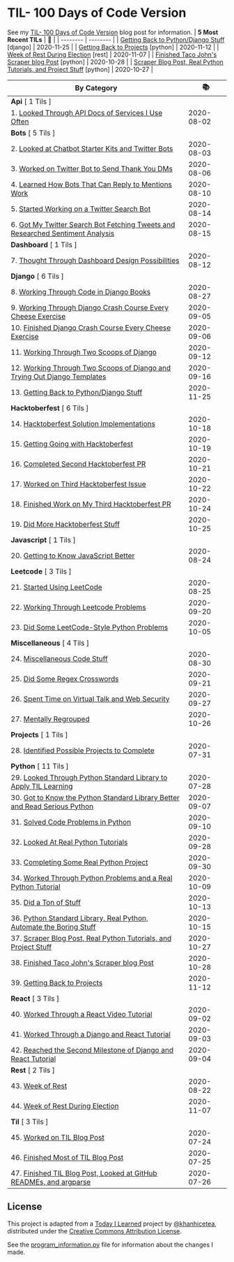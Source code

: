 # TIL- 100 Days of Code Version

See my [TIL- 100 Days of Code Version](https://github.com/KatherineMichel/portfolio/blob/master/regular-blog-posts/til-100-days-of-code-version.md) blog post for information.
| **5 Most Recent TILs** | :tada: |
| -------- | -------- |
| [Getting Back to Python/Django Stuff](django/getting-back-to-python-django-stuff.md) [django] | 2020-11-25 |
| [Getting Back to Projects](python/getting-back-to-projects.md) [python] | 2020-11-12 |
| [Week of Rest During Election](rest/week-of-rest-during-election.md) [rest] | 2020-11-07 |
| [Finished Taco John's Scraper blog Post](python/finished-taco-johns-scraper-blog-post.md) [python] | 2020-10-28 |
| [Scraper Blog Post, Real Python Tutorials, and Project Stuff](python/scraper-blog-post-real-python-tutorials-and-project-stuff.md) [python] | 2020-10-27 |

| **By Category** | :books: |
| -------- | -------- |
| **Api** [ 1 Tils ] | |
| 1. [Looked Through API Docs of Services I Use Often](api/looking-through-api-docs-of-services-i-use-often.md) | 2020-08-02 |
| **Bots** [ 5 Tils ] | |
| 2. [Looked at Chatbot Starter Kits and Twitter Bots](bots/looked-at-chatbot-starter-kits-and-twitter-bots.md) | 2020-08-03 |
| 3. [Worked on Twitter Bot to Send Thank You DMs](bots/worked-on-a-twitter-bot-to-send-thank-you-dms.md) | 2020-08-06 |
| 4. [Learned How Bots That Can Reply to Mentions Work](bots/learned-how-bots-that-can-reply-to-mentions-work.md) | 2020-08-10 |
| 5. [Started Working on a Twitter Search Bot](bots/started-working-on-a-tweet-search-bot.md) | 2020-08-14 |
| 6. [Got My Twitter Search Bot Fetching Tweets and Researched Sentiment Analysis](bots/got-my-twitter-search-bot-fetching-tweets-and-researched-sentiment-analysis.md) | 2020-08-15 |
| **Dashboard** [ 1 Tils ] | |
| 7. [Thought Through Dashboard Design Possibilities](dashboard/thought-through-dashboard-design-possibilities.md) | 2020-08-12 |
| **Django** [ 6 Tils ] | |
| 8. [Working Through Code in Django Books](django/working-through-code-in-django-books.md) | 2020-08-27 |
| 9. [Working Through Django Crash Course Every Cheese Exercise](django/working-through-django-crash-course-every-cheese-exercise.md) | 2020-09-05 |
| 10. [Finished Django Crash Course Every Cheese Exercise](django/finished-django-crash-course-every-cheese-exercise.md) | 2020-09-06 |
| 11. [Working Through Two Scoops of Django](django/working-through-two-scoops-of-django.md) | 2020-09-12 |
| 12. [Working Through Two Scoops of Django and Trying Out Django Templates](django/working-through-two-scoops-of-django-and-trying-out-django-templates.md) | 2020-09-16 |
| 13. [Getting Back to Python/Django Stuff](django/getting-back-to-python-django-stuff.md) | 2020-11-25 |
| **Hacktoberfest** [ 6 Tils ] | |
| 14. [Hacktoberfest Solution Implementations](hacktoberfest/hacktoberfest-solution-implementations.md) | 2020-10-18 |
| 15. [Getting Going with Hacktoberfest](hacktoberfest/getting-going-with-hacktoberfest.md) | 2020-10-19 |
| 16. [Completed Second Hacktoberfest PR](hacktoberfest/completed-second-hacktoberfest-pr.md) | 2020-10-21 |
| 17. [Worked on Third Hacktoberfest Issue](hacktoberfest/worked-on-third-hacktoberfest-issue.md) | 2020-10-22 |
| 18. [Finished Work on My Third Hacktoberfest PR](hacktoberfest/finished-work-on-my-third-hacktoberfest-pr.md) | 2020-10-24 |
| 19. [Did More Hacktoberfest Stuff](hacktoberfest/did-more-hacktoberfest-stuff.md) | 2020-10-25 |
| **Javascript** [ 1 Tils ] | |
| 20. [Getting to Know JavaScript Better](javascript/getting-to-know-javascript-better.md) | 2020-08-24 |
| **Leetcode** [ 3 Tils ] | |
| 21. [Started Using LeetCode](leetcode/started-using-leetcode.md) | 2020-08-25 |
| 22. [Working Through Leetcode Problems](leetcode/working-through-leetcode-problems.md) | 2020-09-20 |
| 23. [Did Some LeetCode-Style Python Problems](leetcode/did-some-leetcode-style-python-problems.md) | 2020-10-05 |
| **Miscellaneous** [ 4 Tils ] | |
| 24. [Miscellaneous Code Stuff](miscellaneous/miscellaneous-code-stuff.md) | 2020-08-30 |
| 25. [Did Some Regex Crosswords](miscellaneous/did-some-regex-crosswords.md) | 2020-09-21 |
| 26. [Spent Time on Virtual Talk and Web Security](miscellaneous/spent-time-on-virtual-talk-and-web-security.md) | 2020-09-27 |
| 27. [Mentally Regrouped](miscellaneous/mentally-regrouped.md) | 2020-10-26 |
| **Projects** [ 1 Tils ] | |
| 28. [Identified Possible Projects to Complete](projects/identified-possible-projects-to-complete.md) | 2020-07-31 |
| **Python** [ 11 Tils ] | |
| 29. [Looked Through Python Standard Library to Apply TIL Learning](python/looked-through-python-standard-library-to-apply-til-learning.md) | 2020-07-28 |
| 30. [Got to Know the Python Standard Library Better and Read Serious Python](python/got-to-know-the-python-standard-library-better-and-read-serious-python.md) | 2020-09-07 |
| 31. [Solved Code Problems in Python](python/solved-code-problems-in-python.md) | 2020-09-10 |
| 32. [Looked At Real Python Tutorials](python/looked-at-real-python-tutorials.md) | 2020-09-28 |
| 33. [Completing Some Real Python Project](python/completing-some-real-python-projects.md) | 2020-09-30 |
| 34. [Worked Through Python Problems and a Real Python Tutorial](python/worked-through-python-problems-and-a-real-python-tutorial.md) | 2020-10-09 |
| 35. [Did a Ton of Stuff](python/did-a-ton-of-stuff.md) | 2020-10-13 |
| 36. [Python Standard Library, Real Python, Automate the Boring Stuff](python/python-standard-library-real-python-automate-the-boring-stuff.md) | 2020-10-15 |
| 37. [Scraper Blog Post, Real Python Tutorials, and Project Stuff](python/scraper-blog-post-real-python-tutorials-and-project-stuff.md) | 2020-10-27 |
| 38. [Finished Taco John's Scraper blog Post](python/finished-taco-johns-scraper-blog-post.md) | 2020-10-28 |
| 39. [Getting Back to Projects](python/getting-back-to-projects.md) | 2020-11-12 |
| **React** [ 3 Tils ] | |
| 40. [Worked Through a React Video Tutorial](react/worked-through-a-react-video-tutorial.md) | 2020-09-02 |
| 41. [Worked Through a Django and React Tutorial](react/worked-through-a-django-and-react-tutorial.md) | 2020-09-03 |
| 42. [Reached the Second Milestone of Django and React Tutorial](react/reached-the-second-milestone-of-django-react-tutorial.md) | 2020-09-04 |
| **Rest** [ 2 Tils ] | |
| 43. [Week of Rest](rest/week-of-rest.md) | 2020-08-22 |
| 44. [Week of Rest During Election](rest/week-of-rest-during-election.md) | 2020-11-07 |
| **Til** [ 3 Tils ] | |
| 45. [Worked on TIL Blog Post](til/worked-on-til-blog-post.md) | 2020-07-24 |
| 46. [Finished Most of TIL Blog Post](til/finished-most-of-til-blog-post.md) | 2020-07-25 |
| 47. [Finished TIL Blog Post, Looked at GitHub READMEs, and argparse](til/finished-til-blog-post-looked-at-github-readmes-and-argparse.md) | 2020-07-26 |


## License

This project is adapted from a [Today I Learned](https://github.com/khanhicetea/today-i-learned/) project by [@khanhicetea](https://github.com/khanhicetea), distributed under the [Creative Commons Attribution License](http://creativecommons.org/licenses/by/3.0/). 

See the [program_information.py](program_information.py) file for information about the changes I made.
